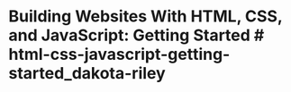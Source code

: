 # Building Websites With HTML, CSS, and JavaScript: Getting Started # html-css-javascript-getting-started_dakota-riley
